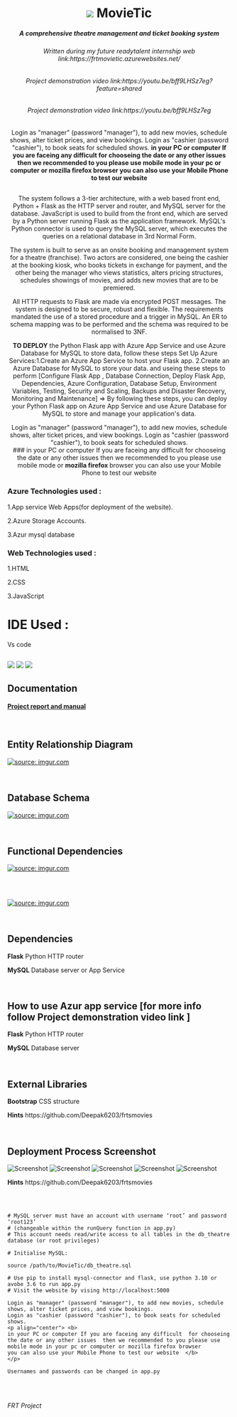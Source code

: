 <h1 align="center">
  <img src="https://github.com/encharm/Font-Awesome-SVG-PNG/blob/master/black/png/32/film.png"/>
  MovieTic
</h1>

<h5 align="center">A comprehensive theatre management and ticket booking system</h5>
<h6 align="center">Written during my future readytalent internship web link:https://frtmovietic.azurewebsites.net/ </h6>
<h6 align="center">Project demonstration video  link:https://youtu.be/bff9LHSz7eg?feature=shared </h6>
<h6 align="center">Project demonstration video  link:https://youtu.be/bff9LHSz7eg </h6>


<p align="center">
Login as "manager" (password "manager"), to add new movies, schedule shows, alter ticket prices, and view bookings.
Login as "cashier (password "cashier"), to book seats for scheduled shows.
<b> in your PC or computer If you are faceing any difficult  for chooseing the date or any other issues  then we recommended to you please use  mobile mode in your pc or computer or   mozilla firefox  browser 
you can also use your Mobile Phone to test our website </b>
</p>



## 

<p align="center">
The system follows a 3-tier architecture, with a web based front end, Python + Flask as the HTTP server and router, and MySQL server for the database. JavaScript is used to build from the front end, which are served by a Python server running Flask as the application framework. MySQL's Python connector is used to query the MySQL server, which executes the queries on a relational database in 3rd Normal Form.
</p>
<p align="center">
The system is built to serve as an onsite booking and management system for a theatre (franchise). Two actors are considered, one being the cashier at the booking kiosk, who books tickets in exchange for payment, and the other being the manager who views statistics, alters pricing structures, schedules showings of movies, and adds new movies that are to be premiered.
</p>
<p align="center">
All HTTP requests to Flask are made via encrypted POST messages. The system is designed to be secure, robust and flexible. The requirements mandated the use of a stored procedure and a trigger in MySQL. An ER to schema mapping was to be performed and the schema was required to be normalised to 3NF.
</p>
<p align="center">
<b>TO DEPLOY</b> the Python Flask app with Azure App Service and use Azure Database for MySQL to store data, follow these steps Set Up Azure Services:1.Create an Azure App Service to host your Flask app. 2.Create an Azure Database for MySQL to store your data. and useing these steps to perform [Configure Flask App , Database Connection, Deploy Flask App, Dependencies, Azure Configuration, Database Setup, Environment Variables, Testing, Security and Scaling, Backups and Disaster Recovery, Monitoring and Maintenance]   => By following these steps, you can deploy your Python Flask app on Azure App Service and use Azure Database for MySQL to store and manage your application's data.
</p>
<p align="center">
Login as "manager" (password "manager"), to add new movies, schedule shows, alter ticket prices, and view bookings.
Login as "cashier (password "cashier"), to book seats for scheduled shows.   <br/>
### in your PC or computer If you are faceing any difficult  for chooseing the date or any other issues  then we recommended to you please use  mobile mode or  <b> mozilla firefox </b> browser 
you can also use your Mobile Phone to test our website 
</p>

### Azure Technologies used :

1.App service  Web Apps(for deployment of the website).

2.Azure Storage Accounts.

3.Azur mysql database

### Web Technologies used :

1.HTML

2.CSS

3.JavaScript

# IDE Used :

Vs code



## 

<img src="/art/1.gif?raw=true"/>
<img src="/art/2.gif?raw=true"/>
<img src="/art/3.gif?raw=true"/>

## Documentation

 ####  [Project report and manual](https://docs.google.com/document/d/1FM910xSRuvSdctJPRQz1x_DkcXHST_NvCTRobD6exUI/edit?usp=sharing)

<br />

## Entity Relationship Diagram
 <a href="https://imgur.com/FqtbNFe"><img src="https://i.imgur.com/FqtbNFe.png" title="source: imgur.com" /></a>
 
<br />

## Database Schema
 <a href="https://imgur.com/Ldlxg5Y"><img src="https://i.imgur.com/Ldlxg5Y.png" title="source: imgur.com" /></a>
 
<br />

## Functional Dependencies
 <a href="https://imgur.com/DtWk0Va"><img src="https://i.imgur.com/DtWk0Va.png" title="source: imgur.com" /></a>
 
<br />

##

<a href="https://imgur.com/E76mfpY"><img src="https://i.imgur.com/E76mfpY.png" title="source: imgur.com" /></a>

<br />

## Dependencies
 <p> <strong>Flask</strong> Python HTTP router</p>
 <p> <strong>MySQL</strong> Database server or App Service</p>
 
 <br />

 ## How to use Azur app service  [for more info follow Project demonstration video  link ]
 <p> <strong>Flask</strong> Python HTTP router</p>
 <p> <strong>MySQL</strong> Database server</p>
 
 <br />


 

## External Libraries
 <p> <strong>Bootstrap</strong> CSS structure</p>
 <p> <strong>Hints</strong> https://github.com/Deepak6203/frtsmovies</p>
 <br />

 ## Deployment Process Screenshot
 ![Screenshot](https://raw.githubusercontent.com/Deepak6203/frtsmovies/main/Azurpic/Screenshot%20(264).png)
 ![Screenshot](https://github.com/Deepak6203/frtsmovies/blob/main/Azurpic/Screenshot%20(265).png)
 ![Screenshot](https://github.com/Deepak6203/frtsmovies/blob/main/Azurpic/Screenshot%20(266).png)
 ![Screenshot](https://github.com/Deepak6203/frtsmovies/blob/main/Azurpic/Screenshot%20(269).png)
 ![Screenshot](https://raw.githubusercontent.com/Deepak6203/frtsmovies/main/Azurpic/Screenshot%20(270).png)
 

 

 <p> <strong>Hints</strong> https://github.com/Deepak6203/frtsmovies</p>
 <br />


## 

```
# MySQL server must have an account with username ‘root’ and password ‘root123’ 
# (changeable within the runQuery function in app.py)
# This account needs read/write access to all tables in the db_theatre database (or root privileges)

# Initialise MySQL:

source /path/to/MovieTic/db_theatre.sql

# Use pip to install mysql-connector and flask, use python 3.10 or avobe 3.6 to run app.py 
# Visit the website by vising http://localhost:5000 

Login as "manager" (password "manager"), to add new movies, schedule shows, alter ticket prices, and view bookings.
Login as "cashier (password "cashier"), to book seats for scheduled shows.
<p align="center"> <b> 
in your PC or computer If you are faceing any difficult  for chooseing the date or any other issues  then we recommended to you please use  mobile mode in your pc or computer or mozilla firefox browser 
you can also use your Mobile Phone to test our website  </b>
</p>

Usernames and passwords can be changed in app.py

```
<br />

##
*FRT Project*
